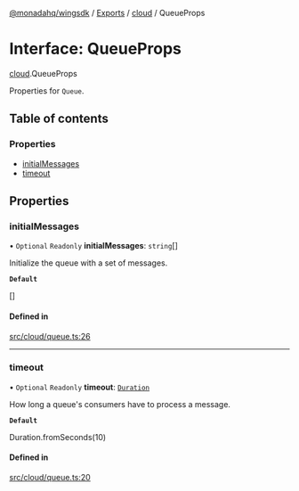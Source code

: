 [@monadahq/wingsdk](../README.md) / [Exports](../modules.md) / [cloud](../modules/cloud.md) / QueueProps

# Interface: QueueProps

[cloud](../modules/cloud.md).QueueProps

Properties for `Queue`.

## Table of contents

### Properties

- [initialMessages](cloud.QueueProps.md#initialmessages)
- [timeout](cloud.QueueProps.md#timeout)

## Properties

### initialMessages

• `Optional` `Readonly` **initialMessages**: `string`[]

Initialize the queue with a set of messages.

**`Default`**

[]

#### Defined in

[src/cloud/queue.ts:26](https://github.com/monadahq/winglang/blob/main/libs/wingsdk/src/cloud/queue.ts#L26)

___

### timeout

• `Optional` `Readonly` **timeout**: [`Duration`](../classes/core.Duration.md)

How long a queue's consumers have to process a message.

**`Default`**

Duration.fromSeconds(10)

#### Defined in

[src/cloud/queue.ts:20](https://github.com/monadahq/winglang/blob/main/libs/wingsdk/src/cloud/queue.ts#L20)
